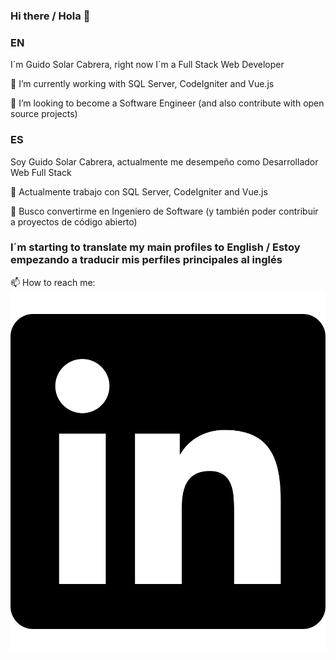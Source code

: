 ### Hi there / Hola 👋
### EN
<p>I´m Guido Solar Cabrera, right now I´m a Full Stack Web Developer</p>

<p>🔭 I’m currently working with SQL Server, CodeIgniter and Vue.js</p>
<p>👯 I’m looking to become a Software Engineer (and also contribute with open source projects)</p>

### ES
<p>Soy Guido Solar Cabrera, actualmente me desempeño como Desarrollador Web Full Stack</p>

<p>🔭 Actualmente trabajo con SQL Server, CodeIgniter and Vue.js</p>
<p>👯 Busco convertirme en Ingeniero de Software (y también poder contribuir a proyectos de código abierto)</p>

### I´m starting to translate my main profiles to English / Estoy empezando a traducir mis perfiles principales al inglés 

<p>📫 How to reach me: <a href="https://www.linkedin.com/in/guidosolar/" target="_blank"><img src="svg/linkedin.svg" alt="Linkedin"></a></p>
